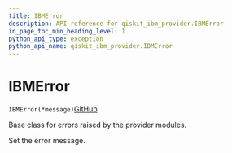 ```yaml
---
title: IBMError
description: API reference for qiskit_ibm_provider.IBMError
in_page_toc_min_heading_level: 1
python_api_type: exception
python_api_name: qiskit_ibm_provider.IBMError
---
```


# IBMError

<span id="qiskit_ibm_provider.IBMError" />

`IBMError(*message)`[GitHub](https://github.com/qiskit/qiskit-ibm-provider/tree/stable/0.10/qiskit_ibm_provider/exceptions.py "view source code")

Base class for errors raised by the provider modules.

Set the error message.

